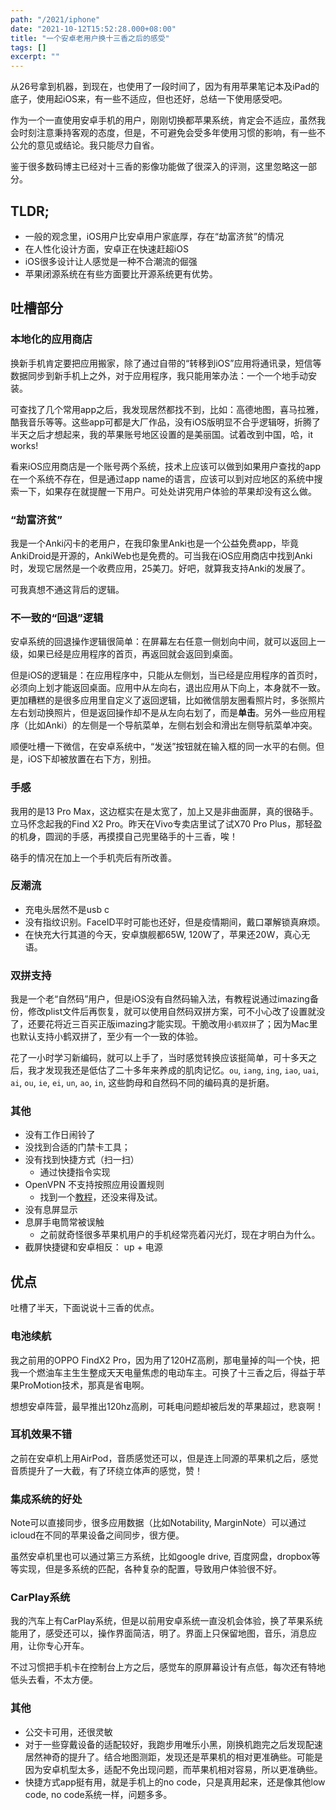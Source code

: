 ```yaml
---
path: "/2021/iphone"
date: "2021-10-12T15:52:28.000+08:00"
title: "一个安卓老用户换十三香之后的感受"
tags: []
excerpt: ""
---
```


从26号拿到机器，到现在，也使用了一段时间了，因为有用苹果笔记本及iPad的底子，使用起iOS来，有一些不适应，但也还好，总结一下使用感受吧。

作为一个一直使用安卓手机的用户，刚刚切换都苹果系统，肯定会不适应，虽然我会时刻注意秉持客观的态度，但是，不可避免会受多年使用习惯的影响，有一些不公允的意见或结论。我只能尽力自省。

鉴于很多数码博主已经对十三香的影像功能做了很深入的评测，这里忽略这一部分。

## TLDR;

* 一般的观念里，iOS用户比安卓用户家底厚，存在“劫富济贫”的情况
* 在人性化设计方面，安卓正在快速赶超iOS
* iOS很多设计让人感觉是一种不合潮流的倔强
* 苹果闭源系统在有些方面要比开源系统更有优势。


## 吐槽部分

### 本地化的应用商店

换新手机肯定要把应用搬家，除了通过自带的“转移到iOS”应用将通讯录，短信等数据同步到新手机上之外，对于应用程序，我只能用笨办法：一个一个地手动安装。

可查找了几个常用app之后，我发现居然都找不到，比如：高德地图，喜马拉雅，酷我音乐等等。这些app可都是大厂作品，没有iOS版明显不合乎逻辑呀，折腾了半天之后才想起来，我的苹果账号地区设置的是美丽国。试着改到中国，哈，it works!

看来iOS应用商店是一个账号两个系统，技术上应该可以做到如果用户查找的app在一个系统不存在，但是通过app name的语言，应该可以到对应地区的系统中搜索一下，如果存在就提醒一下用户。可处处讲究用户体验的苹果却没有这么做。

### “劫富济贫”

我是一个Anki闪卡的老用户，在我印象里Anki也是一个公益免费app，毕竟AnkiDroid是开源的，AnkiWeb也是免费的。可当我在iOS应用商店中找到Anki时，发现它居然是一个收费应用，25美刀。好吧，就算我支持Anki的发展了。

可我真想不通这背后的逻辑。

### 不一致的“回退”逻辑

安卓系统的回退操作逻辑很简单：在屏幕左右任意一侧划向中间，就可以返回上一级，如果已经是应用程序的首页，再返回就会返回到桌面。

但是iOS的逻辑是：在应用程序中，只能从左侧划，当已经是应用程序的首页时，必须向上划才能返回桌面。应用中从左向右，退出应用从下向上，本身就不一致。更加糟糕的是很多应用里自定义了返回逻辑，比如微信朋友圈看照片时，多张照片左右划动换照片，但是返回操作却不是从左向右划了，而是**单击**。另外一些应用程序（比如Anki）的左侧是一个导航菜单，左侧右划会和滑出左侧导航菜单冲突。

顺便吐槽一下微信，在安卓系统中，“发送”按钮就在输入框的同一水平的右侧。但是，iOS下却被放置在右下方，别扭。

### 手感

我用的是13 Pro Max，这边框实在是太宽了，加上又是非曲面屏，真的很硌手。立马怀念起我的Find X2 Pro。昨天在Vivo专卖店里试了试X70 Pro Plus，那轻盈的机身，圆润的手感，再摸摸自己兜里硌手的十三香，唉！

硌手的情况在加上一个手机壳后有所改善。

### 反潮流

* 充电头居然不是usb c
* 没有指纹识别。FaceID平时可能也还好，但是疫情期间，戴口罩解锁真麻烦。
* 在快充大行其道的今天，安卓旗舰都65W, 120W了，苹果还20W，真心无语。

### 双拼支持

我是一个老“自然码”用户，但是iOS没有自然码输入法，有教程说通过imazing备份，修改plist文件后再恢复，就可以使用自然码双拼方案，可不小心改了设置就没了，还要花将近三百买正版imazing才能实现。干脆改用`小鹤双拼`了；因为Mac里也默认支持小鹤双拼了，至少有一个一致的体验。

花了一小时学习新编码，就可以上手了，当时感觉转换应该挺简单，可十多天之后，我才发现我还是低估了二十多年来养成的肌肉记忆。`ou`, `iang`, `ing`, `iao`, `uai`, `ai`, `ou`, `ie`, `ei`, `un`, `ao`, `in`, 这些韵母和自然码不同的编码真的是折磨。

### 其他

* 没有工作日闹铃了
* 没找到合适的门禁卡工具；
* 没有找到快捷方式（扫一扫）
    * 通过快捷指令实现
* OpenVPN 不支持按照应用设置规则
    * 找到一个[教程](https://www.codingmerc.com/blog/ios-vpn-on-demand-profile-with-openvpn/)，还没来得及试。
* 没有息屏显示
* 息屏手电筒常被误触
    * 之前就奇怪很多苹果机用户的手机经常亮着闪光灯，现在才明白为什么。
* 截屏快捷键和安卓相反： up + 电源

## 优点

吐槽了半天，下面说说十三香的优点。

### 电池续航

我之前用的OPPO FindX2 Pro，因为用了120HZ高刷，那电量掉的叫一个快，把我一个燃油车主生生整成天天电量焦虑的电动车主。可换了十三香之后，得益于苹果ProMotion技术，那真是省电啊。

想想安卓阵营，最早推出120hz高刷，可耗电问题却被后发的苹果超过，悲哀啊！

### 耳机效果不错

之前在安卓机上用AirPod，音质感觉还可以，但是连上同源的苹果机之后，感觉音质提升了一大截，有了环绕立体声的感觉，赞！

### 集成系统的好处

Note可以直接同步，很多应用数据（比如Notability, MarginNote）可以通过icloud在不同的苹果设备之间同步，很方便。

虽然安卓机里也可以通过第三方系统，比如google drive, 百度网盘，dropbox等等实现，但是多系统的匹配，各种复杂的配置，导致用户体验很不好。


### CarPlay系统

我的汽车上有CarPlay系统，但是以前用安卓系统一直没机会体验，换了苹果系统能用了，感受还可以，操作界面简洁，明了。界面上只保留地图，音乐，消息应用，让你专心开车。

不过习惯把手机卡在控制台上方之后，感觉车的原屏幕设计有点低，每次还有特地低头去看，不太方便。

### 其他

* 公交卡可用，还很灵敏
* 对于一些穿戴设备的适配较好，我跑步用唯乐小黑，刚换机跑完之后发现配速居然神奇的提升了。结合地图测距，发现还是苹果机的相对更准确些。可能是因为安卓机型太多，适配不免出现问题，而苹果机相对容易，所以更准确些。
* 快捷方式app挺有用，就是手机上的no code，只是真用起来，还是像其他low code, no code系统一样，问题多多。


